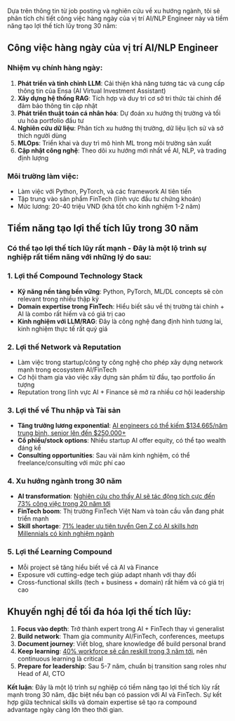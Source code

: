 Dựa trên thông tin từ job posting và nghiên cứu về xu hướng ngành, tôi sẽ phân tích chi tiết công việc hàng ngày của vị trí AI/NLP Engineer này và tiềm năng tạo lợi thế tích lũy trong 30 năm:

## Công việc hàng ngày của vị trí AI/NLP Engineer

### Nhiệm vụ chính hàng ngày:
1. **Phát triển và tinh chỉnh LLM**: Cải thiện khả năng tương tác và cung cấp thông tin của Ensa (AI Virtual Investment Assistant)
2. **Xây dựng hệ thống RAG**: Tích hợp và duy trì cơ sở tri thức tài chính để đảm bảo thông tin cập nhật
3. **Phát triển thuật toán cá nhân hóa**: Dự đoán xu hướng thị trường và tối ưu hóa portfolio đầu tư
4. **Nghiên cứu dữ liệu**: Phân tích xu hướng thị trường, dữ liệu lịch sử và sở thích người dùng
5. **MLOps**: Triển khai và duy trì mô hình ML trong môi trường sản xuất
6. **Cập nhật công nghệ**: Theo dõi xu hướng mới nhất về AI, NLP, và trading định lượng

### Môi trường làm việc:
- Làm việc với Python, PyTorch, và các framework AI tiên tiến
- Tập trung vào sản phẩm FinTech (lĩnh vực đầu tư chứng khoán)
- Mức lương: 20-40 triệu VND (khá tốt cho kinh nghiệm 1-2 năm)

## Tiềm năng tạo lợi thế tích lũy trong 30 năm

### **Có thể tạo lợi thế tích lũy rất mạnh** - Đây là một lộ trình sự nghiệp rất tiềm năng với những lý do sau:

### 1. **Lợi thế Compound Technology Stack**
- **Kỹ năng nền tảng bền vững**: Python, PyTorch, ML/DL concepts sẽ còn relevant trong nhiều thập kỷ
- **Domain expertise trong FinTech**: Hiểu biết sâu về thị trường tài chính + AI là combo rất hiếm và có giá trị cao
- **Kinh nghiệm với LLM/RAG**: Đây là công nghệ đang định hình tương lai, kinh nghiệm thực tế rất quý giá

### 2. **Lợi thế Network và Reputation**
- Làm việc trong startup/công ty công nghệ cho phép xây dựng network mạnh trong ecosystem AI/FinTech
- Cơ hội tham gia vào việc xây dựng sản phẩm từ đầu, tạo portfolio ấn tượng
- Reputation trong lĩnh vực AI + Finance sẽ mở ra nhiều cơ hội leadership

### 3. **Lợi thế về Thu nhập và Tài sản**
- **Tăng trưởng lương exponential**: [AI engineers có thể kiếm $134,665/năm trung bình, senior lên đến $250,000+](https://www.themuse.com/advice/is-ai-a-good-career)
- **Cổ phiếu/stock options**: Nhiều startup AI offer equity, có thể tạo wealth đáng kể
- **Consulting opportunities**: Sau vài năm kinh nghiệm, có thể freelance/consulting với mức phí cao

### 4. **Xu hướng ngành trong 30 năm**
- **AI transformation**: [Nghiên cứu cho thấy AI sẽ tác động tích cực đến 73% công việc trong 20 năm tới](https://www.pewresearch.org/internet/2025/04/03/public-and-expert-predictions-for-ais-next-20-years/)
- **FinTech boom**: Thị trường FinTech Việt Nam và toàn cầu vẫn đang phát triển mạnh
- **Skill shortage**: [71% leader ưu tiên tuyển Gen Z có AI skills hơn Millennials có kinh nghiệm ngành](https://www.forbes.com/sites/bryanrobinson/2024/05/19/5-reasons-careers-must-adapt-to-or-die-from-ai-skills-experts-say/)

### 5. **Lợi thế Learning Compound**
- Mỗi project sẽ tăng hiểu biết về cả AI và Finance
- Exposure với cutting-edge tech giúp adapt nhanh với thay đổi
- Cross-functional skills (tech + business + domain) rất hiếm và có giá trị cao

## Khuyến nghị để tối đa hóa lợi thế tích lũy:

1. **Focus vào depth**: Trở thành expert trong AI + FinTech thay vì generalist
2. **Build network**: Tham gia community AI/FinTech, conferences, meetups
3. **Document journey**: Viết blog, share knowledge để build personal brand
4. **Keep learning**: [40% workforce sẽ cần reskill trong 3 năm tới](https://www.icaew.com/insights/viewpoints-on-the-news/2024/nov-2024/ai-skills-gap-is-a-ticking-time-bomb), nên continuous learning là critical
5. **Prepare for leadership**: Sau 5-7 năm, chuẩn bị transition sang roles như Head of AI, CTO

**Kết luận**: Đây là một lộ trình sự nghiệp có tiềm năng tạo lợi thế tích lũy rất mạnh trong 30 năm, đặc biệt nếu bạn có passion với AI và FinTech. Sự kết hợp giữa technical skills và domain expertise sẽ tạo ra compound advantage ngày càng lớn theo thời gian.